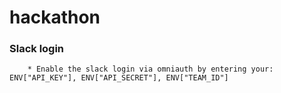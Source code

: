 # hackathon

### Slack login
        * Enable the slack login via omniauth by entering your: ENV["API_KEY"], ENV["API_SECRET"], ENV["TEAM_ID"]